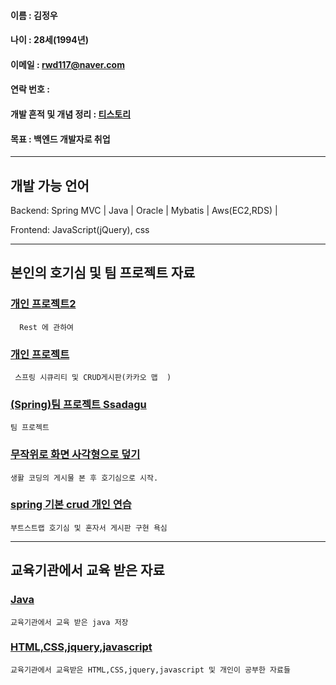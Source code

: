 #### 이름 : 김정우
#### 나이 : 28세(1994년)
#### 이메일 : rwd117@naver.com
#### 연락 번호 : 
#### 개발 흔적 및 개념 정리 : [티스토리](https://coie117.tistory.com/)
#### 목표 : 백엔드 개발자로 취업

----------------------
## 개발 가능 언어

Backend: Spring MVC | Java | Oracle | Mybatis | Aws(EC2,RDS) | 

Frontend: JavaScript(jQuery), css

----------------------

## 본인의 호기심 및 팀 프로젝트 자료

### [개인 프로젝트2](https://github.com/rwd117/Rest)
        
      Rest 에 관하여

### [개인 프로젝트](https://github.com/rwd117/Toy-Project)
        
     스프링 시큐리티 및 CRUD게시판(카카오 맵  )

### [(Spring)팀 프로젝트 Ssadagu](https://github.com/rwd117/teamproject/tree/master/)

    팀 프로젝트

### [무작위로 화면 사각형으로 덮기](https://github.com/rwd117/quar)
    
    생활 코딩의 게시물 본 후 호기심으로 시작.

### [spring 기본 crud 개인 연습](https://github.com/rwd117/testboard/)

    부트스트랩 호기심 및 혼자서 게시판 구현 욕심

    
----------------------

## 교육기관에서 교육 받은 자료

### [Java](https://github.com/rwd117/Hello20.08.10)
    
    교육기관에서 교육 받은 java 저장


### [HTML,CSS,jquery,javascript](https://github.com/rwd117/rwd117.github.io)
    
    교육기관에서 교육받은 HTML,CSS,jquery,javascript 및 개인이 공부한 자료들
